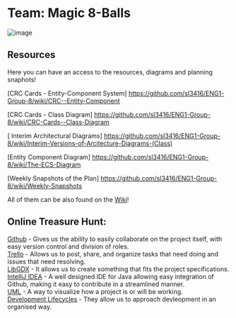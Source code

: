 # Team: Magic 8-Balls
![image](https://user-images.githubusercontent.com/92224583/200810536-b08c1932-3714-4c3c-8159-fcbf0cf66da7.png)

## Resources
Here you can have an access to the resources, diagrams and planning snaphots!

[CRC Cards - Entity-Component System] https://github.com/sl3416/ENG1-Group-8/wiki/CRC--Entity-Component

[CRC Cards - Class Diagram] https://github.com/sl3416/ENG1-Group-8/wiki/CRC-Cards--Class-Diagram

[ Interim Architectural Diagrams] https://github.com/sl3416/ENG1-Group-8/wiki/Interim-Versions-of-Arcitecture-Diagrams-(Class)

[Entity Component Diagram] https://github.com/sl3416/ENG1-Group-8/wiki/The-ECS-Diagram

[Weekly Snapshots of the Plan] https://github.com/sl3416/ENG1-Group-8/wiki/Weekly-Snapshots


All of them can be also found on the [Wiki](https://github.com/sl3416/ENG1-Group-8/wiki)!


## Online Treasure Hunt:
[Github](https://www.github.com) - Gives us the ability to easily collaborate on the project itself, with easy version control and division of roles.<br/>
[Trello](https://www.trello.com) - Allows us to post, share, and organize tasks that need doing and issues that need resolving.<br/>
[LibGDX](https://www.libgdx.com) - It allows us to create something that fits the project specifications.<br/>
[IntelliJ IDEA](https://www.jetbrains.com/idea/) - A well designed IDE for Java allowing easy integration of Github, making it easy to contribute in a streamlined manner.<br/>
[UML](https://tallyfy.com/uml-diagram/) - A way to visualize how a project is or will be working.<br/>
[Development Lifecycles](https://www.roberthalf.co.uk/advice/industry-insights/6-basic-sdlc-methodologies-which-one-best) - They allow us to approach devleopment in an organised way.

